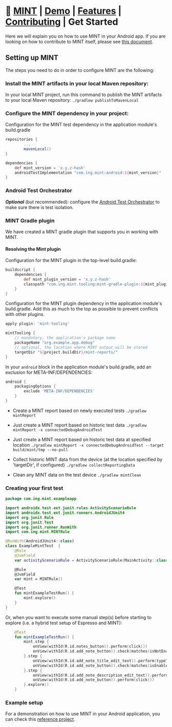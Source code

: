 # 🌿 [MINT](/README.md) | [Demo](demo.md) | [Features](manual.md) | [Contributing](contributing.md) | Get Started

Here we will explain you on how to use MINT in your Android app. If you are looking on how to contribute to MINT itself, please see [this document](contributing.md). 

## Setting up MINT
The steps you need to do in order to configure MINT are the following:

### Install the MINT artifacts in your local Maven repository:
In your local MINT project, run this command to publish the MINT artifacts to your local Maven repository:
    `./gradlew publishToMavenLocal`

### Configure the MINT dependency in your project:
Configuration for the MINT test dependency in the application module's build.gradle

```gradle
repositories {
        ...
        mavenLocal()
}

dependencies {
    def mint_version = 'x.y.z-hash'
    androidTestImplementation "com.ing.mint:android:${mint_version}"
}
```

### Android Test Orchestrator
***Optional*** (but recommended): configure the [Android Test Orchestrator](https://developer.android.com/training/testing/instrumented-tests/androidx-test-libraries/runner#use-android) to make sure there is test isolation.

### MINT Gradle plugin
We have created a MINT gradle plugin that supports you in working with MINT.

#### Resolving the Mint plugin
Configuration for the MINT plugin in the top-level build.gradle:

```gradle
buildscript {
    dependencies {
        def mint_plugin_version = 'x.y.z-hash'
        classpath "com.ing.mint.tooling:mint-gradle-plugin:${mint_plugin_version}"
    }
}
```

Configuration for the MINT plugin dependency in the application module's build.gradle. Add this as much to the top as possible to prevent conflicts with other plugins. 

```gradle
apply plugin: 'mint-tooling'

mintTooling {
    // mandatory, the application's package name
    packageName "org.example.app.debug"
    // optional, the location where MINT output will be stored
    targetDir "${project.buildDir}/mint-reports/"
}
```

In your `android` block in the application module's build.gradle, add an exclusion for META-INF/DEPENDENCIES:

```gradle
android {
    packagingOptions {
        exclude 'META-INF/DEPENDENCIES'
    }
}
```

* Create a MINT report based on newly executed tests
   `./gradlew mintReport`

* Just create a MINT report based on historic test data
   `./gradlew mintReport -x connectedDebugAndroidTest`

* Just create a MINT report based on historic test data at specified location
   `./gradlew mintReport -x connectedDebugAndroidTest --target build/mint/tmp --no-pull`

* Collect historic MINT data from the device (at the location specified by 'targetDir', if configured)
   `./gradlew collectReportingData`

* Clean any MINT data on the test device
   `./gradlew mintClean`

### Creating your first test
```kotlin
package com.ing.mint.exampleapp

import androidx.test.ext.junit.rules.ActivityScenarioRule
import androidx.test.ext.junit.runners.AndroidJUnit4
import org.junit.Rule
import org.junit.Test
import org.junit.runner.RunWith
import com.ing.mint.MINTRule

@RunWith(AndroidJUnit4::class)
class ExampleMintTest  {
    @Rule
    @JvmField
    var activityScenarioRule = ActivityScenarioRule(MainActivity::class.java)

    @Rule
    @JvmField
    var mint = MINTRule()

    @Test
    fun mintExampleTestRun() {
        mint.explore()
    }
}
```

Or, when you want to execute some manual step(s) before starting to explore (i.e. a hybrid test setup of Espresso and MINT):
```kotlin
    @Test
    fun mintExampleTestRun() {
        mint.step {
            onView(withId(R.id.notes_button)).perform(click())
            onView(withId(R.id.add_note_button)).check(matches(isNotEnabled()))
        }.step {
            onView(withId(R.id.add_note_title_edit_text)).perform(typeText("title1"))
            onView(withId(R.id.add_note_button)).check(matches(isEnabled()))
        }.step {
            onView(withId(R.id.add_note_description_edit_text)).perform(typeText("desc"))
            onView(withId(R.id.add_note_button)).perform(click())
        }.explore()
    }
```

### Example setup
For a demonstration on how to use MINT in your Android application, you can check this [reference project](https://github.com/AnaMManolache/Notally).
